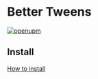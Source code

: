 # Better Tweens

[![openupm](https://img.shields.io/npm/v/com.tdw.better.tweens?label=openupm&registry_uri=https://package.openupm.com)](https://openupm.com/packages/com.tdw.better.tweens/)

## Install
[How to install](https://github.com/uurha/BetterPluginCollection/wiki/How-to-install)
